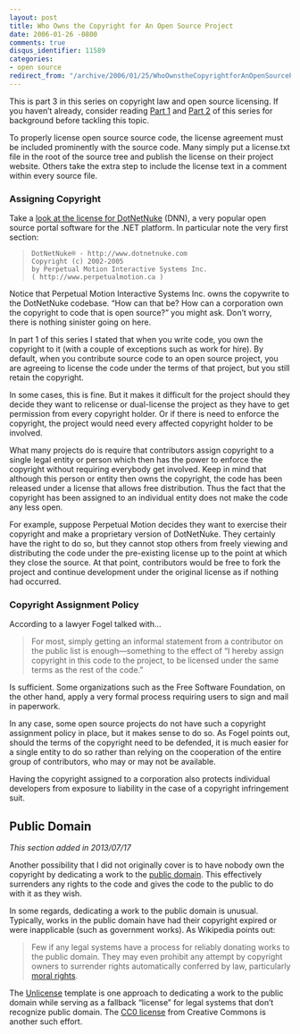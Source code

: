 ```yaml
---
layout: post
title: Who Owns the Copyright for An Open Source Project
date: 2006-01-26 -0800
comments: true
disqus_identifier: 11589
categories:
- open source
redirect_from: "/archive/2006/01/25/WhoOwnstheCopyrightforAnOpenSourceProject.aspx/"
---
```


This is part 3 in this series on copyright law and open source
licensing. If you haven’t already, consider reading [Part
1](http://haacked.com/archive/2006/01/24/TheDevelopersGuideToCopyrightLaw-Part1.aspx "Part 1 of the series")
and [Part
2](http://haacked.com/archive/2006/01/24/DevelopersGuideToOpenSourceSoftwareLicensing.aspx "Part 2 of the series")
of this series for background before tackling this topic.

To properly license open source source code, the license agreement must
be included prominently with the source code. Many simply put a
license.txt file in the root of the source tree and publish the license
on their project website. Others take the extra step to include the
license text in a comment within every source file.

### Assigning Copyright

Take a [look at the license for
DotNetNuke](http://www.dotnetnuke.com/Downloads/tabid/125/Default.aspx)
(DNN), a very popular open source portal software for the .NET platform.
In particular note the very first section:

>     DotNetNuke® - http://www.dotnetnuke.com
>     Copyright (c) 2002-2005
>     by Perpetual Motion Interactive Systems Inc. 
>     ( http://www.perpetualmotion.ca )

Notice that Perpetual Motion Interactive Systems Inc. owns the copywrite
to the DotNetNuke codebase. “How can that be? How can a corporation own
the copyright to code that is open source?” you might ask. Don’t worry,
there is nothing sinister going on here.

In part 1 of this series I stated that when you write code, you own the
copyright to it (with a couple of exceptions such as work for hire). By
default, when you contribute source code to an open source project, you
are agreeing to license the code under the terms of that project, but
you still retain the copyright.

In some cases, this is fine. But it makes it difficult for the project
should they decide they want to relicense or dual-license the project as
they have to get permission from every copyright holder. Or if there is
need to enforce the copyright, the project would need every affected
copyright holder to be involved.

What many projects do is require that contributors assign copyright to a
single legal entity or person which then has the power to enforce the
copyright without requiring everybody get involved. Keep in mind that
although this person or entity then owns the copyright, the code has
been released under a license that allows free distribution. Thus the
fact that the copyright has been assigned to an individual entity does
not make the code any less open.

For example, suppose Perpetual Motion decides they want to exercise
their copyright and make a proprietary version of DotNetNuke. They
certainly have the right to do so, but they cannot stop others from
freely viewing and distributing the code under the pre-existing license
up to the point at which they close the source. At that point,
contributors would be free to fork the project and continue development
under the original license as if nothing had occurred.

### Copyright Assignment Policy

According to a lawyer Fogel talked with...

> For most, simply getting an informal statement from a contributor on
> the public list is enough—something to the effect of “I hereby assign
> copyright in this code to the project, to be licensed under the same
> terms as the rest of the code.”

Is sufficient. Some organizations such as the Free Software Foundation,
on the other hand, apply a very formal process requiring users to sign
and mail in paperwork.

In any case, some open source projects do not have such a copyright
assignment policy in place, but it makes sense to do so. As Fogel points
out, should the terms of the copyright need to be defended, it is much
easier for a single entity to do so rather than relying on the
cooperation of the entire group of contributors, who may or may not be
available.

Having the copyright assigned to a corporation also protects individual
developers from exposure to liability in the case of a copyright
infringement suit.

Public Domain
-------------

*This section added in 2013/07/17*

Another possibility that I did not originally cover is to have nobody
own the copyright by dedicating a work to the [public
domain](http://en.wikipedia.org/wiki/Public_domain "Public Domain").
This effectively surrenders any rights to the code and gives the code to
the public to do with it as they wish.

In some regards, dedicating a work to the public domain is unusual.
Typically, works in the public domain have had their copyright expired
or were inapplicable (such as government works). As Wikipedia points
out:

> Few if any legal systems have a process for reliably donating works to
> the public domain. They may even prohibit any attempt by copyright
> owners to surrender rights automatically conferred by law,
> particularly [moral
> rights](http://en.wikipedia.org/wiki/Moral_rights).

The [Unlicense](http://unlicense.org/ "Unlicense") template is one
approach to dedicating a work to the public domain while serving as a
fallback “license” for legal systems that don’t recognize public domain.
The [CC0 license](http://creativecommons.org/choose/zero/ "CC0") from
Creative Commons is another such effort.


